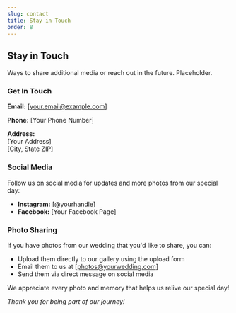 ```yaml
---
slug: contact
title: Stay in Touch
order: 8
---
```


## Stay in Touch

Ways to share additional media or reach out in the future. Placeholder.

### Get In Touch

**Email:** [your.email@example.com]

**Phone:** [Your Phone Number]

**Address:**  
[Your Address]  
[City, State ZIP]

### Social Media

Follow us on social media for updates and more photos from our special day:

- **Instagram:** [@yourhandle]
- **Facebook:** [Your Facebook Page]

### Photo Sharing

If you have photos from our wedding that you'd like to share, you can:

- Upload them directly to our gallery using the upload form
- Email them to us at [photos@yourwedding.com]
- Send them via direct message on social media

We appreciate every photo and memory that helps us relive our special day!

_Thank you for being part of our journey!_
